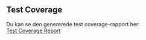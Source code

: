 ## Test Coverage
Du kan se den genererede test coverage-rapport her:  
[Test Coverage Report](https://christofferlundkea.github.io/CalcMaster2000/test-coverage-report/)
